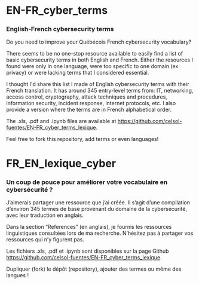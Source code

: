# EN-FR_cyber_terms
<h3>English-French cybersecurity terms</h3>

Do you need to improve your Québécois French cybersecurity vocabulary?  

There seems to be no one-stop resource available to easily find a list of basic cybersecurity terms in both English and French. Either the resources I found were only in one language, were too specific to one domain (ex. privacy) or were lacking terms that I considered essential. 

I thought I'd share this list I made of English cybersecurity terms with their French translation. It has around 345 entry-level terms from: IT, networking, access control, cryptography, attack techniques and procedures, information security, incident response, internet protocols, etc. I also provide a version where the terms are in French alphabetical order.

The .xls, .pdf and .ipynb files are available at https://github.com/celsol-fuentes/EN-FR_cyber_terms_lexique.

Feel free to fork this repository, add terms or even languages!


# FR_EN_lexique_cyber
<h3>Un coup de pouce pour améliorer votre vocabulaire en cybersécurité ?</h3>

J’aimerais partager une ressource que j’ai créée. Il s’agit d’une compilation d’environ 345 termes de base provenant du domaine de la cybersécurité, avec leur traduction en anglais.

Dans la section “References” (en anglais), je fournis les ressources linguistiques consultées lors de ma recherche. N’hésitez pas à partager vos ressources qui n’y figurent pas. 

Les fichiers .xls, .pdf et .ipynb sont disponibles sur la page Github  https://github.com/celsol-fuentes/EN-FR_cyber_terms_lexique.

Dupliquer (fork) le dépôt (repository), ajouter des termes ou même des langues !
